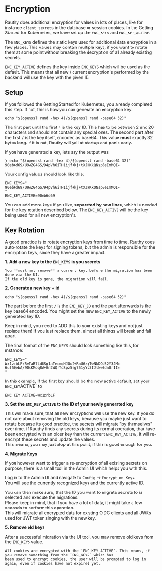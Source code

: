 # Encryption

Rauthy does additional encryption for values in lots of places, like for instance `client_secret`s in the database
or session cookies. In the Getting Started for Kubernetes, we have set up the `ENC_KEYS` and `ENC_KEY_ACTIVE`.

The `ENC_KEYS` defines the static keys used for additional data encryption in a few places. This values may contain
multiple keys, if you want to rotate them at some point without breaking the decryption of all already existing secrets.

`ENC_KEY_ACTIVE` defines the key inside `ENC_KEYS` which will be used as the default. This means that all new / current
encryption's performed by the backend will use the key with the given ID.

## Setup

If you followed the Getting Started for Kubernetes, you already completed this step. If not, this is how you can
generate an encryption key.

```
echo "$(openssl rand -hex 4)/$(openssl rand -base64 32)"
```

The first part until the first `/` is the key ID. This has to be between 2 and 20 characters and should not contain any
special ones.
The second part after the first `/` is the key itself, encoded as base64. This value **must** exactly 32 bytes long. If
it is
not, Rauthy will yell at startup and panic early.

If you have generated a key, lets say the output was

```
❯ echo "$(openssl rand -hex 4)/$(openssl rand -base64 32)"
90eb6d69/U9wZG4GS/94pVh6iTH1ijf+kj+tXJHKkQNsp5eImMQI=
```

Your config values should look like this:

```
ENC_KEYS="
90eb6d69/U9wZG4GS/94pVh6iTH1ijf+kj+tXJHKkQNsp5eImMQI=
"
ENC_KEY_ACTIVE=90eb6d69
```

You can add more keys if you like, **separated by new lines**, which is needed for the key rotation described below.
The `ENC_KEY_ACTIVE` will be the key being used for all new encryption's.

## Key Rotation

A good practice is to rotate encryption keys from time to time. Rauthy does auto-rotate the keys for signing tokens,
but the admin is responsible for the encryption keys, since they have a greater impact.

**1. Add a new key to the `ENC_KEYS` in you secrets**

```admonish fail
You **must not remove** a current key, before the migration has been done via the UI.  
If the old key is gone, the migration will fail.
```

**2. Generate a new key + id**

```
echo "$(openssl rand -hex 4)/$(openssl rand -base64 32)"
```

The part before the first `/` is the `ENC_KEY_ID` and the part afterwards is the key base64 encoded.
You might set the new `ENC_KEY_ACTIVE` to the newly generated key ID.

Keep in mind, you need to ADD this to your existing keys and not just replace them! If you just replace them, almost
all things will break and fall apart.

The final format of the `ENC_KEYS` should look something like this, for instance:

```
ENC_KEYS="
Wx1zrbLF/5vTaB7LdUSg1aTecmqHJOu2+RnU6zgTwNkDQU52Y3JM=
6uf5QebA/9DsKMoq8A+Gn2WQrTcSpz5sg751yYs3IJlkw3dn0rII=
"
```

In this example, if the first key should be the new active default, set your `ENC_KEY`ACTIVE` to

```
ENC_KEY_ACTIVE=Wx1zrbLF
```

**3. Set the `ENC_KEY_ACTIVE` to the ID of your newly generated key**

This will make sure, that all new encryptions will use the new key. If you do not care about removing the old keys,
because you maybe just want to rotate because its good practice, the secrets will migrate "by themselves" over time.
If Rauthy finds any secrets during its normal operation, that have been encrypted with an older key than the current
`ENC_KEY_ACTIVE`, it will re-encrypt these secrets and update the values.  
This means, you may just stop at this point, if this is good enough for you.

**4. Migrate Keys**

If you however want to trigger a re-encryption of all existing secrets on purpose, there is a small tool in the
Admin UI which helps you with this.

Log in to the Admin UI and navigate to `Config` -> `Encryption Keys`.  
You will see the currently recognized keys and the currently active ID.

You can then make sure, that the ID you want to migrate secrets to is selected and execute the migrations.  
Please keep in mind, that if you have a lot of data, it might take a few seconds to perform this operation.  
This will migrate all encrypted data for existing OIDC clients and all JWKs used for JWT token singing with the new
key.

**5. Remove old keys**

After a successful migration via the UI tool, you may remove old keys from the `ENC_KEYS` value.

```admonish caution
All cookies are encrypted with the `ENC_KEY_ACTIVE`. This means, if you remove something from the `ENC_KEYS` which has
been used to encrypt cookies, the user will be prompted to log in again, even if cookies have not expired yet. 
```
